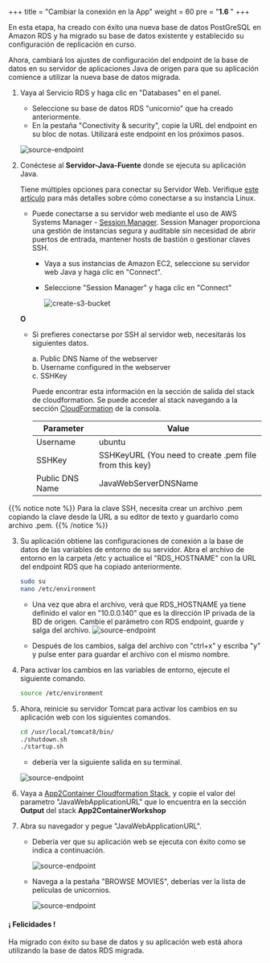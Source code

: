 +++
title = "Cambiar la conexión en la App"
weight = 60
pre = "<b>1.6 </b>"
+++

En esta etapa, ha creado con éxito una nueva base de datos PostGreSQL en Amazon RDS y ha migrado su base de datos existente y establecido su configuración de replicación en curso.

Ahora, cambiará los ajustes de configuración del endpoint de la base de datos en su servidor de aplicaciones Java de origen para que su aplicación comience a utilizar la nueva base de datos migrada.

1. Vaya al Servicio RDS y haga clic en "Databases" en el panel.
    - Seleccione su base de datos RDS "unicornio" que ha creado anteriormente.
    - En la pestaña "Conectivity & security", copie la URL del endpoint en su bloc de notas. Utilizará este endpoint en los próximos pasos.

    ![source-endpoint](/db-mig/java-rds-endpoint.png)

2. Conéctese al **Servidor-Java-Fuente** donde se ejecuta su aplicación Java.

   Tiene múltiples opciones para conectar su Servidor Web. Verifique <a href="https://docs.aws.amazon.com/es_es/AWSEC2/latest/UserGuide/AccessingInstances.html" target="_blank">este artículo</a> para más detalles sobre cómo conectarse a su instancia Linux.

    - Puede conectarse a su servidor web mediante el uso de AWS Systems Manager - <a href="https://docs.aws.amazon.com/es_es/systems-manager/latest/userguide/session-manager.html" target="_blank">Session Manager</a>. Session Manager proporciona una gestión de instancias segura y auditable sin necesidad de abrir puertos de entrada, mantener hosts de bastión o gestionar claves SSH.
       
        - Vaya a sus instancias de Amazon EC2, seleccione su servidor web Java y haga clic en "Connect".
        - Seleccione "Session Manager" y haga clic en "Connect"
       
          ![create-s3-bucket](/setting-up-app2container/session-manager.png)

    **O**

    - Si prefieres conectarse por SSH al servidor web, necesitarás los siguientes datos.

        a. Public DNS Name of the webserver <br>
        b. Username configured in the webserver <br>
        c. SSHKey <br>

        Puede encontrar esta información en la sección de salida del stack de cloudformation. Se puede acceder al stack navegando a la sección <a href="https://us-west-2.console.aws.amazon.com/cloudformation/home?region=us-west-2#/" target="_blank">CloudFormation</a> de la consola.

        | Parameter              | Value                                               |
        | ---------------------- | --------------------------------------------------- |
        | Username   | ubuntu                                |
        | SSHKey  | SSHKeyURL      (You need to create .pem file from this key)                          |
        | Public DNS Name        | JavaWebServerDNSName                                    |

  {{% notice note %}}
  Para la clave SSH, necesita crear un archivo .pem copiando la clave desde la URL a su editor de texto y guardarlo como archivo .pem.
  {{% /notice %}}  

3. Su aplicación obtiene las configuraciones de conexión a la base de datos de las variables de entorno de su servidor. Abra el archivo de entorno en la carpeta /etc y actualice el "RDS_HOSTNAME" con la URL del endpoint RDS que ha copiado anteriormente.

    ```bash
    sudo su
    nano /etc/environment
    ```

    - Una vez que abra el archivo, verá que RDS_HOSTNAME ya tiene definido el valor en "10.0.0.140" que es la dirección IP privada de la BD de origen. Cambie el parámetro con RDS endpoint, guarde y salga del archivo.
    ![source-endpoint](/db-mig/java-env-var.png)

    - Después de los cambios, salga del archivo con "ctrl+x" y escriba "y" y pulse enter para guardar el archivo con el mismo nombre.

4. Para activar los cambios en las variables de entorno, ejecute el siguiente comando.

    ```bash
    source /etc/environment
    ```

5. Ahora, reinicie su servidor Tomcat para activar los cambios en su aplicación web con los siguientes comandos.

    ```bash
    cd /usr/local/tomcat8/bin/
    ./shutdown.sh
    ./startup.sh
    ```

    - debería ver la siguiente salida en su terminal.

    ![source-endpoint](/db-mig/java-start-tomcat.png)

6. Vaya a <a href="https://us-west-2.console.aws.amazon.com/cloudformation/home?region=us-west-2#/" target="_blank">App2Container Cloudformation Stack</a>, y copie el valor del parametro "JavaWebApplicationURL" que lo encuentra en la sección **Output** del stack **App2ContainerWorkshop**

7. Abra su navegador y pegue "JavaWebApplicationURL".

    - Debería ver que su aplicación web se ejecuta con éxito como se indica a continuación.

        ![source-endpoint](/db-mig/java-app-url.png)

    - Navega a la pestaña "BROWSE MOVIES", deberías ver la lista de películas de unicornios.

        ![source-endpoint](/db-mig/java-url-movies.png)

#### ¡ Felicidades !

Ha migrado con éxito su base de datos y su aplicación web está ahora utilizando la base de datos RDS migrada.